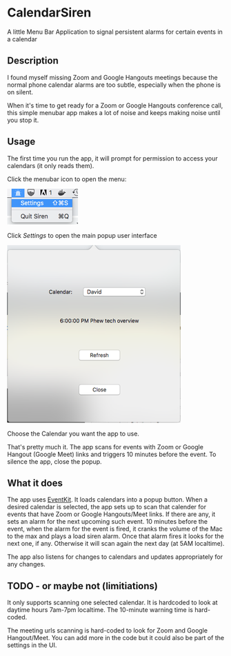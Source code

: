 #  CalendarSiren

A little Menu Bar Application to signal persistent alarms for certain events in a calendar

## Description

I  found myself missing Zoom and Google Hangouts meetings because the normal phone calendar alarms are too subtle, especially when the phone is on silent.

When it's time to get ready for a Zoom or Google Hangouts conference call, this simple menubar app makes a lot of noise and keeps making noise until you stop it.


## Usage

The first time you run the app, it will prompt for permission to access your calendars (it only reads them).

Click the menubar icon to open the menu:

![Menubar](screenshots/menubar.png)

Click _Settings_ to open the main popup user interface

![Popup](screenshots/popup.png)

Choose the Calendar you want the app to use.

That's pretty much it. The app scans for events with Zoom or Google Hangout (Google Meet) links and triggers 10 minutes before the event. To silence the app, close the popup.

## What it does

The app uses [EventKit](https://developer.apple.com/documentation/eventkit). It loads calendars into a popup button. When a desired calendar is selected, the app sets up to scan that calender for events that have  Zoom or Google Hangouts/Meet links. If there are any, it sets an alarm for the next upcoming such event. 10 minutes before the event, when the alarm for the event is fired, it cranks the volume of the Mac to the max and plays a load siren alarm. Once that alarm fires it looks for the next one, if any. Otherwise it will scan again the next day (at 5AM localtime).

The app also listens for changes to calendars and updates appropriately for any changes.

## TODO - or maybe not (limitiations)

It only supports scanning one selected calendar. It is hardcoded to look at daytime hours 7am-7pm localtime. The 10-minute warning time is hard-coded.

The meeting urls scanning is hard-coded to look for Zoom and Google Hangout/Meet. You can add more in the code but it could also be part of the settings in the UI.
